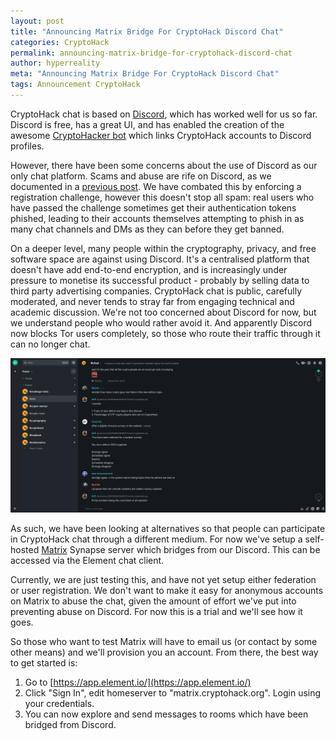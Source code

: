 ```yaml
---
layout: post
title: "Announcing Matrix Bridge For CryptoHack Discord Chat"
categories: CryptoHack
permalink: announcing-matrix-bridge-for-cryptohack-discord-chat
author: hyperreality
meta: "Announcing Matrix Bridge For CryptoHack Discord Chat"
tags: Announcement CryptoHack
---
```


CryptoHack chat is based on [Discord](https://discord.gg/h9E7cna5pV), which has worked well for us so far. Discord is free, has a great UI, and has enabled the creation of the awesome [CryptoHacker bot](https://github.com/cryptohack/cryptohacker-discord-bot) which links CryptoHack accounts to Discord profiles.

However, there have been some concerns about the use of Discord as our only chat platform. Scams and abuse are rife on Discord, as we documented in a [previous post](https://blog.cryptohack.org/crypto-spambots-discord). We have combated this by enforcing a registration challenge, however this doesn't stop all spam: real users who have passed the challenge sometimes get their authentication tokens phished, leading to their accounts themselves attempting to phish in as many chat channels and DMs as they can before they get banned.

On a deeper level, many people within the cryptography, privacy, and free software space are against using Discord. It's a centralised platform that doesn't have add end-to-end encryption, and is increasingly under pressure to monetise its successful product - probably by selling data to third party advertising companies. CryptoHack chat is public, carefully moderated, and never tends to stray far from engaging technical and academic discussion. We're not too concerned about Discord for now, but we understand people who would rather avoid it. And apparently Discord now blocks Tor users completely, so those who route their traffic through it can no longer chat.

![Screenshot of Element Chat](/assets/images/element-chat.png)

As such, we have been looking at alternatives so that people can participate in CryptoHack chat through a different medium. For now we've setup a self-hosted [Matrix](https://matrix.org/) Synapse server which bridges from our Discord. This can be accessed via the Element chat client.

Currently, we are just testing this, and have not yet setup either federation or user registration. We don't want to make it easy for anonymous accounts on Matrix to abuse the chat, given the amount of effort we've put into preventing abuse on Discord. For now this is a trial and we'll see how it goes.

So those who want to test Matrix will have to email us (or contact by some other means) and we'll provision you an account. From there, the best way to get started is:
 1. Go to [https://app.element.io/](https://app.element.io/)
 1. Click "Sign In", edit homeserver to "matrix.cryptohack.org". Login using your credentials.
 1. You can now explore and send messages to rooms which have been bridged from Discord.
